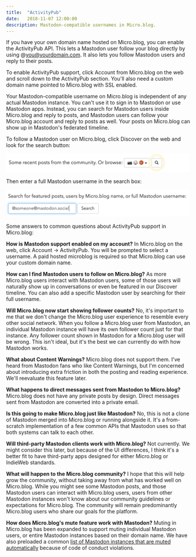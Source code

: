```yaml
---
title:  "ActivityPub"
date:   2018-11-07 12:00:00
description: Mastodon-compatible usernames in Micro.blog.
---
```


If you have your own domain name hosted on Micro.blog, you can enable the ActivityPub API. This lets a Mastodon user follow your blog directly by using @you@yourdomain.com. It also lets you follow Mastodon users and reply to their posts.

To enable ActivityPub support, click Account from Micro.blog on the web and scroll down to the ActivityPub section. You'll also need a custom domain name pointed to Micro.blog with SSL enabled.

Your Mastodon-compatible username on Micro.blog is independent of any actual Mastodon instance. You can't use it to sign in to Mastodon or use Mastodon apps. Instead, you can search for Mastodon users inside Micro.blog and reply to posts, and Mastodon users can follow your Micro.blog account and reply to posts as well. Your posts on Micro.blog can show up in Mastodon's federated timeline.

To follow a Mastodon user on Micro.blog, click Discover on the web and look for the search button:

<img src="/assets/images/discover_search.png" width="500" height="50" alt="Search box" />

Then enter a full Mastodon username in the search box:

<img src="/assets/images/discover_mastodon.png" width="500" height="74" alt="Mastodon username" />

Some answers to common questions about ActivityPub support in Micro.blog:

**How is Mastodon support enabled on my account?** In Micro.blog on the web, click Account → ActivityPub. You will be prompted to select a username. A paid hosted microblog is required so that Micro.blog can use your custom domain name.

**How can I find Mastodon users to follow on Micro.blog?** As more Micro.blog users interact with Mastodon users, some of those users will naturally show up in conversations or even be featured in our Discover timeline. You can also add a specific Mastodon user by searching for their full username.

**Will Micro.blog now start showing follower counts?** No, it's important to me that we don't change the Micro.blog user experience to resemble every other social network. When you follow a Micro.blog user from Mastodon, an individual Mastodon instance will have its own follower count just for that instance. Any follower count shown in Mastodon for a Micro.blog user will be wrong. This isn't ideal, but it's the best we can currently do with how Mastodon works.

**What about Content Warnings?** Micro.blog does not support them. I've heard from Mastodon fans who like Content Warnings, but I'm concerned about introducing extra friction in both the posting and reading experience. We'll reevaluate this feature later.

**What happens to direct messages sent from Mastodon to Micro.blog?** Micro.blog does not have any private posts by design. Direct messages sent from Mastodon are converted into a private email.

**Is this going to make Micro.blog just like Mastodon?** No, this is not a clone of Mastodon merged into Micro.blog or running alongside it. It's a from-scratch implementation of a few common APIs that Mastodon uses so that both systems can talk to each other.

**Will third-party Mastodon clients work with Micro.blog?** Not currently. We might consider this later, but because of the UI differences, I think it's a better fit to have third-party apps designed for either Micro.blog or IndieWeb standards.

**What will happen to the Micro.blog community?** I hope that this will help grow the community, without taking away from what has worked well on Micro.blog. While you might see some Mastodon posts, and those Mastodon users can interact with Micro.blog users, users from other Mastodon instances won't know about our community guidelines or expectations for Micro.blog. The community will remain predominantly Micro.blog users who share our goals for the platform.

**How does Micro.blog's mute feature work with Mastodon?** Muting in Micro.blog has been expanded to support muting individual Mastodon users, or entire Mastodon instances based on their domain name. We have also preloaded a common [list of Mastodon instances that are muted automatically](https://github.com/tootcafe/blocked-instances) because of code of conduct violations.